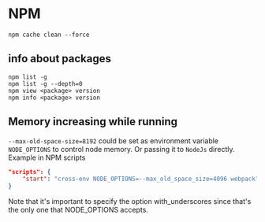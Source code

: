 # NPM

`npm cache clean --force`

## info about packages

`npm list -g`  
`npm list -g --depth=0`  
`npm view <package> version`  
`npm info <package> version`

## Memory increasing while running

`--max-old-space-size=8192` could be set as environment variable `NODE_OPTIONS` to control node memory. Or passing it to `NodeJs` directly. Example in NPM scripts

```json
"scripts": {
    "start": "cross-env NODE_OPTIONS=--max_old_space_size=4096 webpack"
}
```

Note that it's important to specify the option with_underscores since that's the only one that NODE_OPTIONS accepts.
